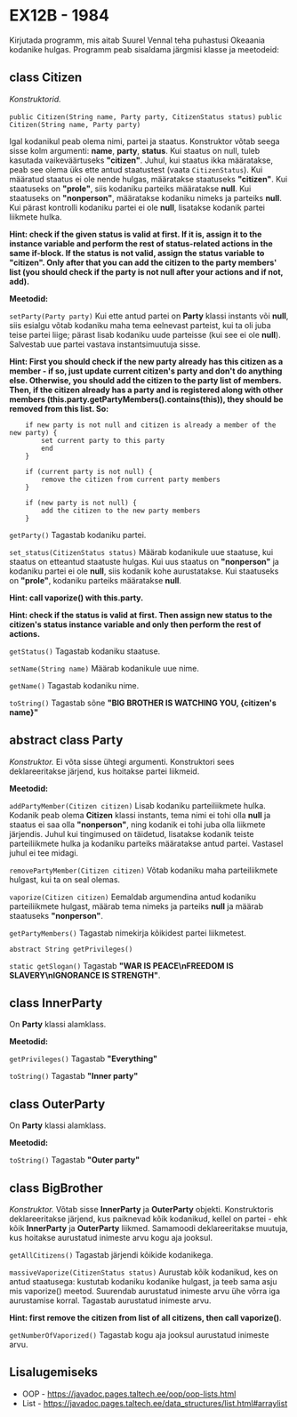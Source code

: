 EX12B - 1984
============

Kirjutada programm, mis aitab Suurel Vennal teha puhastusi Okeaania kodanike hulgas. Programm peab sisaldama järgmisi klasse ja meetodeid:



class Citizen
-------------

*Konstruktorid.*

``public Citizen(String name, Party party, CitizenStatus status)``
``public Citizen(String name, Party party)``

Igal kodanikul peab olema nimi, partei ja staatus. Konstruktor võtab seega sisse kolm argumenti: **name**, **party**, **status**. Kui staatus on null, tuleb kasutada vaikeväärtuseks **"citizen"**. Juhul, kui staatus ikka määratakse, peab see olema üks ette antud staatustest (vaata `CitizenStatus`).
Kui määratud staatus ei ole nende hulgas, määratakse staatuseks **"citizen"**. Kui staatuseks on **"prole"**, siis kodaniku parteiks määratakse **null**. Kui staatuseks on **"nonperson"**, määratakse kodaniku nimeks ja parteiks **null**. Kui pärast kontrolli kodaniku partei ei ole **null**, lisatakse kodanik partei liikmete hulka.


**Hint: check if the given status is valid at first. If it is, assign it to the instance variable and perform the rest of status-related actions in the same if-block. If the status is not valid, assign the status variable to "citizen". Only after that you can add the citizen to the party members' list (you should check if the party is not null after your actions and if not, add).**

**Meetodid:**

``setParty(Party party)`` Kui ette antud partei on **Party** klassi instants või **null**, siis esialgu võtab kodaniku maha tema eelnevast parteist, kui ta oli juba teise partei liige; pärast lisab kodaniku uude parteisse (kui see ei ole **null**). Salvestab uue partei vastava instantsimuutuja sisse.

**Hint: First you should check if the new party already has this citizen as a member - if so, just update current citizen's party and don't do anything else. Otherwise, you should add the citizen to the party list of members. Then, if the citizen already has a party and is registered along with other members (this.party.getPartyMembers().contains(this)), they should be removed from this list. So:**

```
    if new party is not null and citizen is already a member of the new party) {
        set current party to this party
        end
    }
    
    if (current party is not null) {
        remove the citizen from current party members
    }
    
    if (new party is not null) {
        add the citizen to the new party members
    }
```

``getParty()`` Tagastab kodaniku partei.

``set_status(CitizenStatus status)`` Määrab kodanikule uue staatuse, kui staatus on etteantud staatuste hulgas. Kui uus staatus on **"nonperson"** ja kodaniku partei ei ole **null**, siis kodanik kohe aurustatakse. Kui staatuseks on **"prole"**, kodaniku parteiks määratakse **null**.

**Hint: call vaporize() with this.party.**

**Hint: check if the status is valid at first. Then assign new status to the citizen's status instance variable and only then perform the rest of actions.**

``getStatus()`` Tagastab kodaniku staatuse.

``setName(String name)`` Määrab kodanikule uue nime.

``getName()`` Tagastab kodaniku nime.

``toString()`` Tagastab sõne **"BIG BROTHER IS WATCHING YOU, {citizen's name}"**

abstract class Party
-----------

*Konstruktor.* Ei võta sisse ühtegi argumenti. Konstruktori sees deklareeritakse järjend, kus hoitakse partei liikmeid.

**Meetodid:**

``addPartyMember(Citizen citizen)`` Lisab kodaniku parteiliikmete hulka. Kodanik peab olema **Citizen** klassi instants, tema nimi ei tohi olla **null** ja staatus ei saa olla **"nonperson"**, ning kodanik ei tohi juba olla liikmete järjendis. Juhul kui tingimused on täidetud, lisatakse kodanik teiste parteiliikmete hulka ja kodaniku parteiks määratakse antud partei. Vastasel juhul ei tee midagi.

``removePartyMember(Citizen citizen)`` Võtab kodaniku maha parteiliikmete hulgast, kui ta on seal olemas.

``vaporize(Citizen citizen)`` Eemaldab argumendina antud kodaniku parteiliikmete hulgast, määrab tema nimeks ja parteiks **null** ja määrab staatuseks **"nonperson"**.

``getPartyMembers()`` Tagastab nimekirja kõikidest partei liikmetest.

``abstract String getPrivileges()``

``static getSlogan()`` Tagastab **"WAR IS PEACE\\nFREEDOM IS SLAVERY\\nIGNORANCE IS STRENGTH"**.

class InnerParty
----------------

On **Party** klassi alamklass.

**Meetodid:**

``getPrivileges()`` Tagastab **"Everything"**

``toString()`` Tagastab **"Inner party"**

class OuterParty
----------------

On **Party** klassi alamklass.

**Meetodid:**

``toString()`` Tagastab **"Outer party"**

class BigBrother
----------------

*Konstruktor.* Võtab sisse **InnerParty** ja **OuterParty** objekti. Konstruktoris deklareeritakse järjend, kus paiknevad kõik kodanikud, kellel on partei - ehk kõik **InnerParty** ja **OuterParty** liikmed. Samamoodi deklareeritakse muutuja, kus hoitakse aurustatud inimeste arvu kogu aja jooksul.

``getAllCitizens()`` Tagastab järjendi kõikide kodanikega.

``massiveVaporize(CitizenStatus status)`` Aurustab kõik kodanikud, kes on antud staatusega: kustutab kodaniku kodanike hulgast, ja teeb sama asju mis vaporize() meetod. Suurendab aurustatud inimeste arvu ühe võrra iga aurustamise korral. Tagastab aurustatud inimeste arvu.

**Hint: first remove the citizen from list of all citizens, then call vaporize()**.

``getNumberOfVaporized()``  Tagastab kogu aja jooksul aurustatud inimeste arvu.


Lisalugemiseks
--------------

* OOP - https://javadoc.pages.taltech.ee/oop/oop-lists.html
* List - https://javadoc.pages.taltech.ee/data_structures/list.html#arraylist
